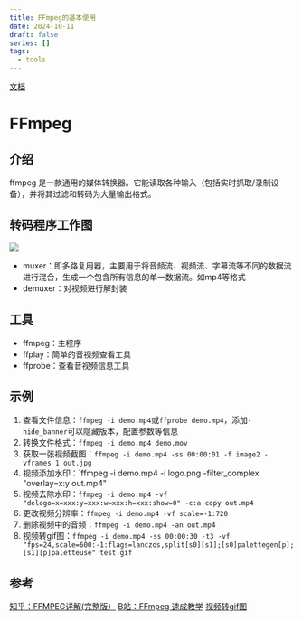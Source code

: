 ```yaml
---
title: FFmpeg的基本使用
date: 2024-10-11
draft: false
series: []
tags:
  - tools
---
```

[文档](https://ffmpeg.org/ffmpeg.html)

# FFmpeg
## 介绍

ffmpeg 是一款通用的媒体转换器。它能读取各种输入（包括实时抓取/录制设备），并将其过滤和转码为大量输出格式。

## 转码程序工作图

![](../../img/posts/image-20240519170946267.png)
- muxer：即多路复用器，主要用于将音频流、视频流、字幕流等不同的数据流进行混合，生成一个包含所有信息的单一数据流。如mp4等格式
- demuxer：对视频进行解封装
## 工具
- ffmpeg：主程序
- ffplay：简单的音视频查看工具
- ffprobe：查看音视频信息工具
## 示例
1. 查看文件信息：`ffmpeg -i demo.mp4`或`ffprobe demo.mp4`，添加`-hide_banner`可以隐藏版本，配置参数等信息
2. 转换文件格式：`ffmpeg -i demo.mp4 demo.mov`
3. 获取一张视频截图：`ffmpeg -i demo.mp4 -ss 00:00:01 -f image2 -vframes 1 out.jpg`
4. 视频添加水印：`ffmpeg -i demo.mp4 -i logo.png -filter_complex "overlay=x:y out.mp4"
5. 视频去除水印：`ffmpeg -i demo.mp4 -vf "delogo=x=xxx:y=xxx:w=xxx:h=xxx:show=0" -c:a copy out.mp4`
6. 更改视频分辨率：`ffmpeg -i demo.mp4 -vf scale=-1:720`
7. 删除视频中的音频：`ffmpeg -i demo.mp4 -an out.mp4`
8. 视频转gif图：`ffmpeg -i demo.mp4 -ss 00:00:30 -t3 -vf "fps=24,scale=600:-1:flags=lanczos,split[s0][s1];[s0]palettegen[p];[s1][p]paletteuse" test.gif`
## 参考
[知乎：FFMPEG详解(完整版）](https://zhuanlan.zhihu.com/p/673522888)
[B站：FFmpeg 速成教学](https://www.bilibili.com/video/BV1bu4y1n78A/)
[视频转gif图](https://blog.csdn.net/qq284489030/article/details/134683655)